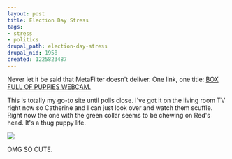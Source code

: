 ```yaml
--- 
layout: post
title: Election Day Stress
tags: 
- stress
- politics
drupal_path: election-day-stress
drupal_nid: 1958
created: 1225823487
---
```

Never let it be said that MetaFilter doesn't deliver. One link, one title: <a href="http://www.metafilter.com/76238/Live-webcam-of-a-box-full-of-puppies">BOX FULL OF PUPPIES WEBCAM.</a>

This is totally my go-to site until polls close. I've got it on the living room TV right now so Catherine and I can just look over and watch them scuffle. Right now the one with the green collar seems to be chewing on Red's head. It's a thug puppy life.

<a href="http://is.gd/5atM">![](/files/puppies-2.jpg)</a>

OMG SO CUTE.
